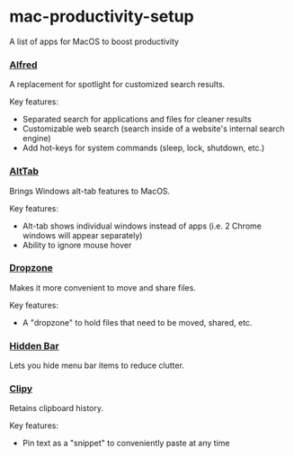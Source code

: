 # mac-productivity-setup
A list of apps for MacOS to boost productivity

### [**Alfred**](https://www.alfredapp.com/)
A replacement for spotlight for customized search results.

Key features:
- Separated search for applications and files for cleaner results
- Customizable web search (search inside of a website's internal search engine)
- Add hot-keys for system commands (sleep, lock, shutdown, etc.)

### [**AltTab**](https://alt-tab-macos.netlify.app/)
Brings Windows alt-tab features to MacOS.

Key features:
- Alt-tab shows individual windows instead of apps (i.e. 2 Chrome windows will appear separately)
- Ability to ignore mouse hover

### [**Dropzone**](https://aptonic.com/)
Makes it more convenient to move and share files.

Key features:
- A "dropzone" to hold files that need to be moved, shared, etc.

### [**Hidden Bar**](https://apps.apple.com/us/app/hidden-bar/id1452453066?mt=12)
Lets you hide menu bar items to reduce clutter.

### [**Clipy**](https://clipy-app.com/)
Retains clipboard history.

Key features:
- Pin text as a "snippet" to conveniently paste at any time
